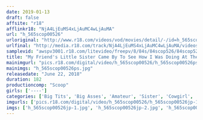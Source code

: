 ```yaml
---
date: 2019-01-13
draft: false
affsite: "r18"
afflinkr18: "NjA4LjEuMS4xLjAuMC4wLjAuMA"
url: "h_565scop00526"
urloriginal: "http://www.r18.com/videos/vod/movies/detail/-/id=h_565scop00526"
urlfinal: "http://media.r18.com/track/NjA4LjEuMS4xLjAuMC4wLjAuMA/videos/vod/movies/detail/-/id=h_565scop00526"
samplevid: "awspv3001.r18.com/litevideo/freepv/8/84s/84scop526/84scop526_dmb_w.mp4"
title: "My Friend's Little Sister Came By To See How I Was Doing At The Hospital, And I Was Surprised To See That She Was Now A Grown Up Woman. Her Round Titties Fit Perfectly In Her Clothes, While Her Nipples Were Slipping Out And Saying Hello. When My Friend Left The Room, I Asked If She Could Help Me With My Sexual Needs, And She Agreed And Gave Me A Furious Cowgirl Creampie!!"
mainimgurl: "pics.r18.com/digital/video/h_565scop00526/h_565scop00526ps.jpg"
mainimgs: "h_565scop00526ps.jpg"
releasedate: "June 22, 2018"
duration: 182
productioncomp: "Scoop"
girls: ['----']
categories: ['Big Tits', 'Big Asses', 'Amateur', 'Sister', 'Cowgirl', 'Creampie', 'Hi-Def']
imgurls: ['pics.r18.com/digital/video/h_565scop00526/h_565scop00526jp-1.jpg', 'pics.r18.com/digital/video/h_565scop00526/h_565scop00526jp-2.jpg', 'pics.r18.com/digital/video/h_565scop00526/h_565scop00526jp-3.jpg', 'pics.r18.com/digital/video/h_565scop00526/h_565scop00526jp-4.jpg', 'pics.r18.com/digital/video/h_565scop00526/h_565scop00526jp-5.jpg', 'pics.r18.com/digital/video/h_565scop00526/h_565scop00526jp-6.jpg', 'pics.r18.com/digital/video/h_565scop00526/h_565scop00526jp-7.jpg', 'pics.r18.com/digital/video/h_565scop00526/h_565scop00526jp-8.jpg', 'pics.r18.com/digital/video/h_565scop00526/h_565scop00526jp-9.jpg', 'pics.r18.com/digital/video/h_565scop00526/h_565scop00526jp-10.jpg', 'pics.r18.com/digital/video/h_565scop00526/h_565scop00526jp-11.jpg', 'pics.r18.com/digital/video/h_565scop00526/h_565scop00526jp-12.jpg', 'pics.r18.com/digital/video/h_565scop00526/h_565scop00526jp-13.jpg', 'pics.r18.com/digital/video/h_565scop00526/h_565scop00526jp-14.jpg', 'pics.r18.com/digital/video/h_565scop00526/h_565scop00526jp-15.jpg', 'pics.r18.com/digital/video/h_565scop00526/h_565scop00526jp-16.jpg', 'pics.r18.com/digital/video/h_565scop00526/h_565scop00526jp-17.jpg', 'pics.r18.com/digital/video/h_565scop00526/h_565scop00526jp-18.jpg', 'pics.r18.com/digital/video/h_565scop00526/h_565scop00526jp-19.jpg', 'pics.r18.com/digital/video/h_565scop00526/h_565scop00526jp-20.jpg']
imgs: ['h_565scop00526jp-1.jpg', 'h_565scop00526jp-2.jpg', 'h_565scop00526jp-3.jpg', 'h_565scop00526jp-4.jpg', 'h_565scop00526jp-5.jpg', 'h_565scop00526jp-6.jpg', 'h_565scop00526jp-7.jpg', 'h_565scop00526jp-8.jpg', 'h_565scop00526jp-9.jpg', 'h_565scop00526jp-10.jpg', 'h_565scop00526jp-11.jpg', 'h_565scop00526jp-12.jpg', 'h_565scop00526jp-13.jpg', 'h_565scop00526jp-14.jpg', 'h_565scop00526jp-15.jpg', 'h_565scop00526jp-16.jpg', 'h_565scop00526jp-17.jpg', 'h_565scop00526jp-18.jpg', 'h_565scop00526jp-19.jpg', 'h_565scop00526jp-20.jpg']
---
```


